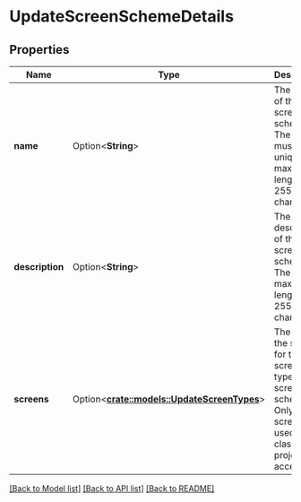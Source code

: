 # UpdateScreenSchemeDetails

## Properties

Name | Type | Description | Notes
------------ | ------------- | ------------- | -------------
**name** | Option<**String**> | The name of the screen scheme. The name must be unique. The maximum length is 255 characters. | [optional]
**description** | Option<**String**> | The description of the screen scheme. The maximum length is 255 characters. | [optional]
**screens** | Option<[**crate::models::UpdateScreenTypes**](UpdateScreenTypes.md)> | The IDs of the screens for the screen types of the screen scheme. Only screens used in classic projects are accepted. | [optional]

[[Back to Model list]](../README.md#documentation-for-models) [[Back to API list]](../README.md#documentation-for-api-endpoints) [[Back to README]](../README.md)


